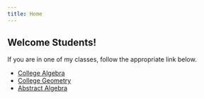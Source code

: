 ```yaml
---
title: Home
---
```


## Welcome Students!

If you are in one of my classes, follow the appropriate link below.

* [College Algebra](/classes/ca/index.html)
* [College Geometry](/classes/geom/index.html)
* [Abstract Algebra](/classes/aa/index.html)

